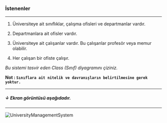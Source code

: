 ### İstenenler
---
1. Üniversiteye ait sınıflıklar, çalışma ofisleri ve departmanlar vardır.

2. Departmanlara ait ofisler vardır.

3. Üniversiteye ait çalışanlar vardır. Bu çalışanlar profesör veya memur olabilir.

4. Her çalışan bir ofiste çalışır.

*Bu sistemi tasvir eden Class (Sınıf) diyagramını çiziniz.*

**Not : ``Sınıflara ait nitelik ve davranışların belirtilmesine gerek yoktur.``**

---

##### ↓ Ekran görüntüsü aşağıdadır.
---

![UniversityManagementSystem](https://github.com/alpulkegul/library_learning/assets/158475086/0d1008c0-1d8c-4d77-881c-2d687c29c1d9)

